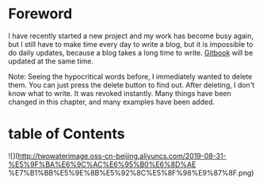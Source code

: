 # Foreword #

I have recently started a new project and my work has become busy again, but I still have to make time every day to write a blog, but it is impossible to do daily updates, because a blog takes a long time to write. [Gitbook](https://www.readwithu.com/) will be updated at the same time.

Note: Seeing the hypocritical words before, I immediately wanted to delete them. You can just press the delete button to find out. After deleting, I don't know what to write. It was revoked instantly. Many things have been changed in this chapter, and many examples have been added.

# table of Contents #

![](http://twowaterimage.oss-cn-beijing.aliyuncs.com/2019-08-31-%E5%9F%BA%E6%9C%AC%E6%95%B0%E6%8D%AE %E7%B1%BB%E5%9E%8B%E5%92%8C%E5%8F%98%E9%87%8F.png)

